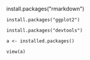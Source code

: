  install.packages("rmarkdown")

    install.packages("ggplot2")

    install.packages("devtools")

    a <- installed.packages()

    view(a)
    
